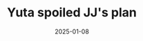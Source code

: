---
title: Yuta spoiled JJ's plan
promotion: AEW
show: Dynamite
date: 2025-01-08
tags:
  - yuta
  - jj
images:
  - src: /assets/aew-2025-01/2025.01.08.AEW.Dynamite.g.jpg
    alt: Yuta attacking JJ
---